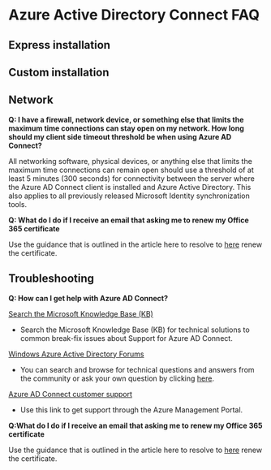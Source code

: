 <properties
	pageTitle="Azure AD Connect FAQ | Windows Azure"
	description="This page has frequently asked questions about Azure AD Connect."
	services="active-directory"
	documentationCenter=""
	authors="billmath"
	manager="stevenpo"
	editor="curtand"/>

<tags
	ms.service="active-directory"
	ms.date="10/13/2015"
	wacn.date=""/>

# Azure Active Directory Connect FAQ

## Express installation

## Custom installation

## Network
**Q: I have a firewall, network device, or something else that limits the maximum time connections can stay open on my network. How long should my client side timeout threshold be when using Azure AD Connect?**

All networking software, physical devices, or anything else that limits the maximum time connections can remain open should use a threshold of at least 5 minutes (300 seconds) for connectivity between the server where the Azure AD Connect client is installed and Azure Active Directory. This also applies to all previously released Microsoft Identity synchronization tools.


**Q: What do I do if I receive an email that asking me to renew my Office 365 certificate**

Use the guidance that is outlined in the article here to resolve to [here](/documentation/articles/active-directory-aadconnect-o365-certs) renew the certificate.

## Troubleshooting

**Q: How can I get help with Azure AD Connect?**

[Search the Microsoft Knowledge Base (KB)](https://www.microsoft.com/Search/result.aspx?q=azure%20active%20directory%20connect&form=mssupport)

- Search the Microsoft Knowledge Base (KB) for technical solutions to common break-fix issues about Support for Azure AD Connect.

[Windows Azure Active Directory Forums](https://social.msdn.microsoft.com/Forums/azure/zh-cn/home?forum=WindowsAzureAD)

- You can search and browse for technical questions and answers from the community or ask your own question by clicking [here](https://social.msdn.microsoft.com/Forums/azure/newthread?category=windowsazureplatform&forum=WindowsAzureAD&prof=required).


[Azure AD Connect customer support](https://manage.windowsazure.cn/?getsupport=true)

- Use this link to get support through the Azure Management Portal.

<!-- keep by customization: begin -->
**Q:What do I do if I receive an email that asking me to renew my Office 365 certificate**

Use the guidance that is outlined in the article here to resolve to [here](/documentation/articles/active-directory-aadconnect-o365-certs) renew the certificate.



<!-- keep by customization: end -->

